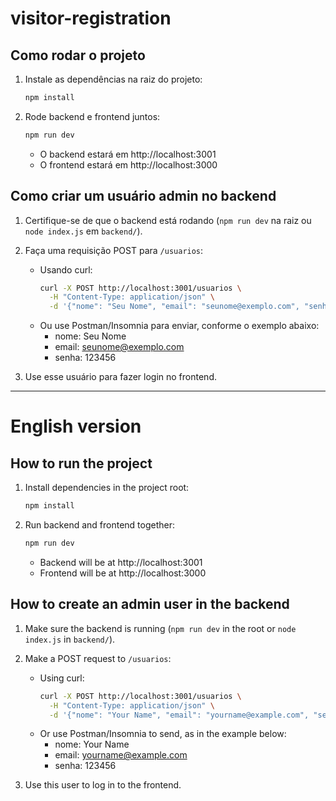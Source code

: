 # visitor-registration

## Como rodar o projeto

1. Instale as dependências na raiz do projeto:
   ```bash
   npm install
   ```

2. Rode backend e frontend juntos:
   ```bash
   npm run dev
   ```
   - O backend estará em http://localhost:3001
   - O frontend estará em http://localhost:3000

## Como criar um usuário admin no backend

1. Certifique-se de que o backend está rodando (`npm run dev` na raiz ou `node index.js` em `backend/`).
2. Faça uma requisição POST para `/usuarios`:
   - Usando curl:
     ```bash
     curl -X POST http://localhost:3001/usuarios \
       -H "Content-Type: application/json" \
       -d '{"nome": "Seu Nome", "email": "seunome@exemplo.com", "senha": "123456"}'
     ```
   - Ou use Postman/Insomnia para enviar, conforme o exemplo abaixo:
     - nome: Seu Nome
     - email: seunome@exemplo.com
     - senha: 123456

3. Use esse usuário para fazer login no frontend.

---

# English version

## How to run the project

1. Install dependencies in the project root:
   ```bash
   npm install
   ```

2. Run backend and frontend together:
   ```bash
   npm run dev
   ```
   - Backend will be at http://localhost:3001
   - Frontend will be at http://localhost:3000

## How to create an admin user in the backend

1. Make sure the backend is running (`npm run dev` in the root or `node index.js` in `backend/`).
2. Make a POST request to `/usuarios`:
   - Using curl:
     ```bash
     curl -X POST http://localhost:3001/usuarios \
       -H "Content-Type: application/json" \
       -d '{"nome": "Your Name", "email": "yourname@example.com", "senha": "123456"}'
     ```
   - Or use Postman/Insomnia to send, as in the example below:
     - nome: Your Name
     - email: yourname@example.com
     - senha: 123456

3. Use this user to log in to the frontend.


